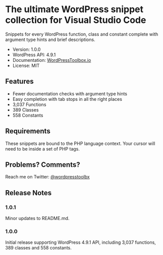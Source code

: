 # The ultimate WordPress snippet collection for Visual Studio Code

Snippets for every WordPress function, class and constant complete with argument type hints and brief descriptions.

*	Version: 1.0.0
*	WordPress API: 4.9.1
*	Documentation: [WordPressToolbox.io](https://wordpresstoolbox.io/vscode)
*	License: MIT

## Features

*	Fewer documentation checks with argument type hints
*	Easy completion with tab stops in all the right places
*	3,037 Functions
*   389 Classes
*   558 Constants

## Requirements

These snippets are bound to the PHP language context. Your cursor will need to be inside a set of PHP tags.

## Problems? Comments?

Reach me on Twitter: [@wordpresstoolbx](https://twitter.com/wordpresstoolbx)

## Release Notes

### 1.0.1

Minor updates to README.md.

### 1.0.0

Initial release supporting WordPress 4.9.1 API, including 3,037 functions, 389 classes and 558 constants.
